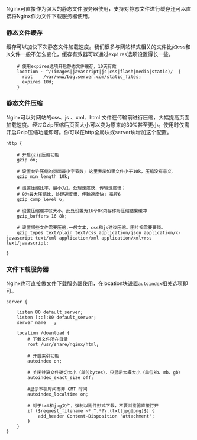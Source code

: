 

Nginx可直接作为强大的静态文件服务器使用，支持对静态文件进行缓存还可以直接将Nginx作为文件下载服务器使用。

### 静态文件缓存

缓存可以加快下次静态文件加载速度。我们很多与网站样式相关的文件比如css和js文件一般不怎么变化，缓存有效器可以通过`expires`​选项设置得长一些。

```nginx
    # 使用expires选项开启静态文件缓存，10天有效
    location ~ ^/(images|javascript|js|css|flash|media|static)/  {
      root    /var/www/big.server.com/static_files;
      expires 10d;
    }
```

### 静态文件压缩

Nginx可以对网站的css、js 、xml、html 文件在传输前进行压缩，大幅提高页面加载速度。经过Gzip压缩后页面大小可以变为原来的30%甚至更小。使用时仅需开启Gzip压缩功能即可。你可以在http全局块或server块增加这个配置。

```nginx
http {
  
    # 开启gzip压缩功能
    gzip on;
  
    # 设置允许压缩的页面最小字节数; 这里表示如果文件小于10k，压缩没有意义.
    gzip_min_length 10k; 
  
    # 设置压缩比率，最小为1，处理速度快，传输速度慢；
    # 9为最大压缩比，处理速度慢，传输速度快; 推荐6
    gzip_comp_level 6; 
  
    # 设置压缩缓冲区大小，此处设置为16个8K内存作为压缩结果缓冲
    gzip_buffers 16 8k; 
  
    # 设置哪些文件需要压缩,一般文本，css和js建议压缩。图片视需要要锁。
    gzip_types text/plain text/css application/json application/x-javascript text/xml application/xml application/xml+rss text/javascript; 
  
} 
```

### 文件下载服务器

Nginx也可直接做文件下载服务器使用，在location块设置`autoindex`​相关选项即可。

```nginx
server {

    listen 80 default_server;
    listen [::]:80 default_server;
    server_name  _;
  
    location /download {  
        # 下载文件所在目录
        root /usr/share/nginx/html;
    
        # 开启索引功能
        autoindex on;  
    
        # 关闭计算文件确切大小（单位bytes），只显示大概大小（单位kb、mb、gb）
        autoindex_exact_size off; 
    
        #显示本机时间而非 GMT 时间
        autoindex_localtime on;   
            
        # 对于txt和jpg文件，强制以附件形式下载，不要浏览器直接打开
        if ($request_filename ~* ^.*?\.(txt|jpg|png)$) {
            add_header Content-Disposition 'attachment';
        }
    }
}
```
